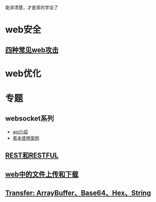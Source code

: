 能讲清楚，才是真的学会了

# web安全
## [四种常见web攻击](https://zhuanlan.zhihu.com/p/23309154)

# web优化

# 专题
## websocket系列
- [api介绍](https://developer.mozilla.org/zh-CN/docs/Web/API/WebSocket#Ready_state_constants)
- [基本使用案例](https://www.html5rocks.com/zh/tutorials/websockets/basics/)

## [REST和RESTFUL](https://www.zhihu.com/question/28557115)

## [web中的文件上传和下载](https://github.com/54leibo/blog/issues/2#issue-462621634)

## [Transfer: ArrayBuffer、Base64、Hex、String](https://github.com/54leibo/blog/issues/1#issue-460327275)
